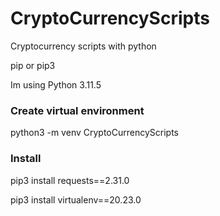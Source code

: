 # CryptoCurrencyScripts
Cryptocurrency scripts with python

pip or pip3

Im using Python 3.11.5

### Create virtual environment 
python3 -m venv CryptoCurrencyScripts

### Install 

pip3 install requests==2.31.0

pip3 install virtualenv==20.23.0
